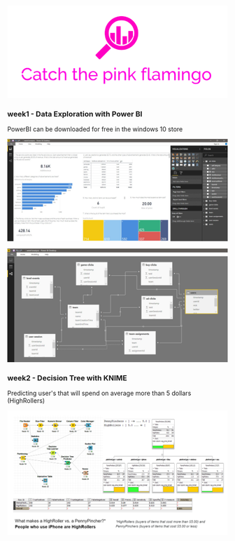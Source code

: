 ![alt text](https://github.com/igorfyago/Coursera-Big-Data-UCSD/blob/master/prt-scr/title.png)

### week1 - Data Exploration with Power BI 
PowerBI can be downloaded for free in the windows 10 store

![alt text](https://github.com/igorfyago/Coursera-Big-Data-UCSD/blob/master/prt-scr/w1-01.png)

![alt text](https://github.com/igorfyago/Coursera-Big-Data-UCSD/blob/master/prt-scr/w1-02.png)

### week2 - Decision Tree with KNIME
Predicting user's that will spend on average more than 5 dollars (HighRollers)

![alt text](https://github.com/igorfyago/Coursera-Big-Data-UCSD/blob/master/prt-scr/w2.png)
